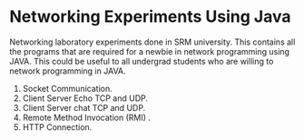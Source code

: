 # Networking Experiments Using Java
Networking laboratory experiments done in SRM university.
This contains all the programs that are required for a newbie in network programming using JAVA.
This could be useful to all undergrad students who are willing to network programming in JAVA.
1) Socket Communication.
2) Client Server Echo TCP and UDP.
3) Client Server chat TCP and UDP.
4) Remote Method Invocation (RMI) .
5) HTTP Connection.
